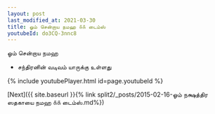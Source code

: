 ```yaml
---
layout: post
last_modified_at: 2021-03-30
title: ஓம் சென்றாய நமஹ ௧௧ டைம்ஸ்
youtubeId: do3CQ-3nnc8
---
```

 
 
 ஓம் சென்றாய நமஹ  
 
 -  சந்திரனின் வடிவம் யாருக்கு உள்ளது 
 
  
 
  
 
 
 
 
 
 


{% include youtubePlayer.html id=page.youtubeId %}
 
[Next]({{ site.baseurl }}{% link  split2/_posts/2015-02-16-ஓம் நக்ஷத்திர ஸதகாயை நமஹ ௧௧ டைம்ஸ்.md%})
 
